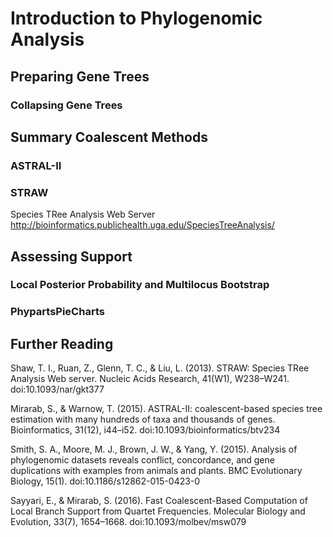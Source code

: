 # Introduction to Phylogenomic Analysis

## Preparing Gene Trees

### Collapsing Gene Trees


## Summary Coalescent Methods

### ASTRAL-II

### STRAW

Species TRee Analysis Web Server http://bioinformatics.publichealth.uga.edu/SpeciesTreeAnalysis/

## Assessing Support

### Local Posterior Probability and Multilocus Bootstrap

### PhypartsPieCharts

## Further Reading

Shaw, T. I., Ruan, Z., Glenn, T. C., & Liu, L. (2013). STRAW: Species TRee Analysis Web server. Nucleic Acids Research, 41(W1), W238–W241. doi:10.1093/nar/gkt377

Mirarab, S., & Warnow, T. (2015). ASTRAL-II: coalescent-based species tree estimation with many hundreds of taxa and thousands of genes. Bioinformatics, 31(12), i44–i52. doi:10.1093/bioinformatics/btv234

Smith, S. A., Moore, M. J., Brown, J. W., & Yang, Y. (2015). Analysis of phylogenomic datasets reveals conflict, concordance, and gene duplications with examples from animals and plants. BMC Evolutionary Biology, 15(1). doi:10.1186/s12862-015-0423-0

Sayyari, E., & Mirarab, S. (2016). Fast Coalescent-Based Computation of Local Branch Support from Quartet Frequencies. Molecular Biology and Evolution, 33(7), 1654–1668. doi:10.1093/molbev/msw079